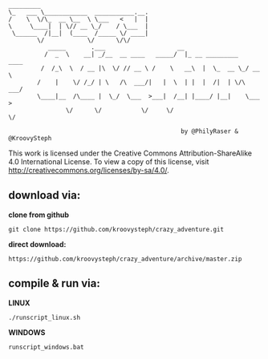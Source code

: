 	_________                              
	\_   ___ \____________  ___________.__.
	/    \  \/\_  __ \__  \ \___   <   |  |
	\     \____|  | \// __ \_/    / \___  |
	 \______  /|__|  (____  /_____ \/ ____|
	        \/            \/      \/\/     
	           _____       .___                    __                        
	          /  _  \    __| _/__  __ ____   _____/  |_ __ _________   ____  
	         /  /_\  \  / __ |\  \/ // __ \ /    \   __\  |  \_  __ \_/ __ \ 
	        /    |    \/ /_/ | \   /\  ___/|   |  \  | |  |  /|  | \/\  ___/ 
	        \____|__  /\____ |  \_/  \___  >___|  /__| |____/ |__|    \___  >
	                \/      \/           \/     \/                        \/
	
	                                                by @PhilyRaser & @KroovySteph
This work is licensed under the Creative Commons Attribution-ShareAlike 4.0 International License. To view a copy of this license, visit http://creativecommons.org/licenses/by-sa/4.0/.


## download via:

__clone from github__

	git clone https://github.com/kroovysteph/crazy_adventure.git

__direct download:__

	https://github.com/kroovysteph/crazy_adventure/archive/master.zip

      
## compile & run via:

__LINUX__

	./runscript_linux.sh

__WINDOWS__

	runscript_windows.bat

